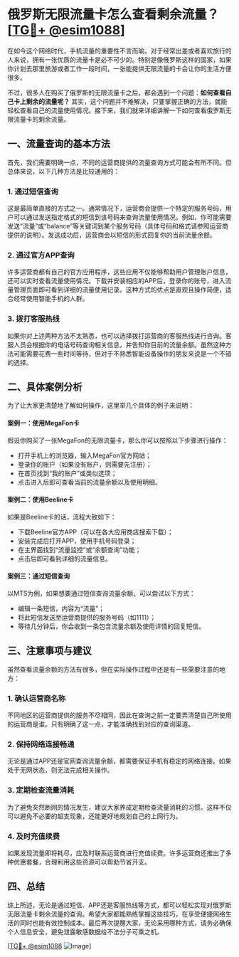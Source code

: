# 俄罗斯无限流量卡怎么查看剩余流量？[[TG💪+ @esim1088](https://t.me/s/esim1088)]

在如今这个网络时代，手机流量的重要性不言而喻。对于经常出差或者喜欢旅行的人来说，拥有一张优质的流量卡是必不可少的。特别是像俄罗斯这样的国家，如果你计划去那里旅游或者工作一段时间，一张能提供无限流量的卡会让你的生活方便很多。

不过，很多人在购买了俄罗斯的无限流量卡之后，都会遇到一个问题：**如何查看自己卡上剩余的流量呢？** 其实，这个问题并不难解决，只要掌握正确的方法，就能轻松查看自己的流量使用情况。接下来，我们就来详细讲解一下如何查看俄罗斯无限流量卡的剩余流量。

## 一、流量查询的基本方法

首先，我们需要明确一点，不同的运营商提供的流量查询方式可能会有所不同。但总体来说，以下几种方法是比较通用的：

### 1. **通过短信查询**
这是最简单直接的方式之一。通常情况下，运营商会提供一个特定的服务号码，用户可以通过发送指定格式的短信到该号码来查询流量使用情况。例如，你可能需要发送“流量”或“balance”等关键词到某个服务号码（具体号码和格式请参照运营商提供的说明）。发送成功后，运营商会以短信的形式回复你的当前流量余额。

### 2. **通过官方APP查询**
许多运营商都有自己的官方应用程序，这些应用不仅能够帮助用户管理账户信息，还可以实时查看流量使用情况。下载并安装相应的APP后，登录你的账号，进入流量管理页面即可看到详细的流量使用记录。这种方式的优点是直观且操作简便，适合经常使用智能手机的人群。

### 3. **拨打客服热线**
如果你对上述两种方法不太熟悉，也可以选择拨打运营商的客服热线进行咨询。客服人员会根据你的电话号码查询相关信息，并告知你目前的流量余额。虽然这种方法可能需要花费一些时间等待，但对于不熟悉智能设备操作的朋友来说是一个不错的选择。

## 二、具体案例分析

为了让大家更清楚地了解如何操作，这里举几个具体的例子来说明：

#### 案例一：使用MegaFon卡
假设你购买了一张MegaFon的无限流量卡，那么你可以按照以下步骤进行操作：
- 打开手机上的浏览器，输入MegaFon官方网站；
- 登录你的账户（如果没有账户，则需要先注册）；
- 在首页找到“我的账户”或类似选项；
- 点击进入后即可查看当前的流量余额以及使用明细。

#### 案例二：使用Beeline卡
如果是Beeline卡的话，流程大致如下：
- 下载Beeline官方APP（可以在各大应用商店搜索下载）；
- 安装完成后打开APP，使用手机号码登录；
- 在主界面找到“流量监控”或“余额查询”功能；
- 点击后即可看到详细的流量信息。

#### 案例三：通过短信查询
以MTS为例，如果想要通过短信查询流量余额，可以尝试以下方式：
- 编辑一条短信，内容为“流量”；
- 将此短信发送至运营商提供的服务号码（如1111）；
- 等待几分钟后，你会收到一条包含流量余额及使用详情的回复短信。

## 三、注意事项与建议

虽然查看流量余额的方法有很多，但在实际操作过程中还是有一些需要注意的地方：

### 1. **确认运营商名称**
不同地区的运营商提供的服务不尽相同，因此在查询之前一定要弄清楚自己所使用的运营商是谁。只有明确了这一点，才能准确找到对应的查询渠道。

### 2. **保持网络连接畅通**
无论是通过APP还是官网查询流量余额，都需要保证手机有稳定的网络连接。如果处于无网状态，则无法完成相关操作。

### 3. **定期检查流量消耗**
为了避免突然断网的情况发生，建议大家养成定期检查流量消耗的习惯。这样不仅可以避免不必要的超支现象，还能更好地规划自己的上网行为。

### 4. **及时充值续费**
如果发现流量即将耗尽，应及时联系运营商进行充值续费。许多运营商还推出了多种优惠套餐，合理利用这些资源可以帮助节省开支。

## 四、总结

综上所述，无论是通过短信、APP还是客服热线等方式，都可以轻松实现对俄罗斯无限流量卡剩余流量的查询。希望大家都能熟练掌握这些技巧，在享受便捷网络生活的同时也能有效控制成本。最后再次提醒大家，无论采用哪种方式，请务必确保个人信息安全，避免泄露敏感数据给不法分子可乘之机。

[[TG💪+ @esim1088](https://t.me/s/esim1088) ![Image](https://i.postimg.cc/4NQfJmqS/Snipaste-2025-05-13-00-14-12.png)]